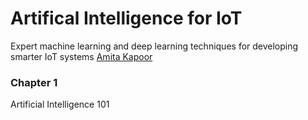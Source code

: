 # Artifical Intelligence for IoT
Expert machine learning and deep learning techniques for developing smarter IoT systems [Amita Kapoor](https://www.perlego.com/book/876531/handson-artificial-intelligence-for-iot-pdf)
### Chapter 1 
Artificial Intelligence 101

